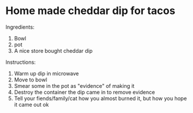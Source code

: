 # Home made cheddar dip for tacos

Ingredients:
1. Bowl
2. pot
3. A nice store bought cheddar dip

Instructions:
1. Warm up dip in microwave
2. Move to bowl
3. Smear some in the pot as "evidence" of making it
4. Destroy the container the dip came in to remove evidence
5. Tell your fiends/family/cat how you almost burned it, but how you hope it came out ok
